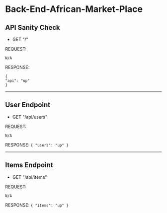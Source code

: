 # Back-End-African-Market-Place

## API Sanity Check

- GET "/"

REQUEST:
```
N/A
```

RESPONSE:

```
{
"api": "up"
}
```

---

## User Endpoint

- GET "/api/users"

REQUEST:
```
N/A
```

RESPONSE:
`{ "users": "up" }`

---

## Items Endpoint

- GET "/api/items"

REQUEST:
```
N/A
```

RESPONSE:
`{ "items": "up" }`
